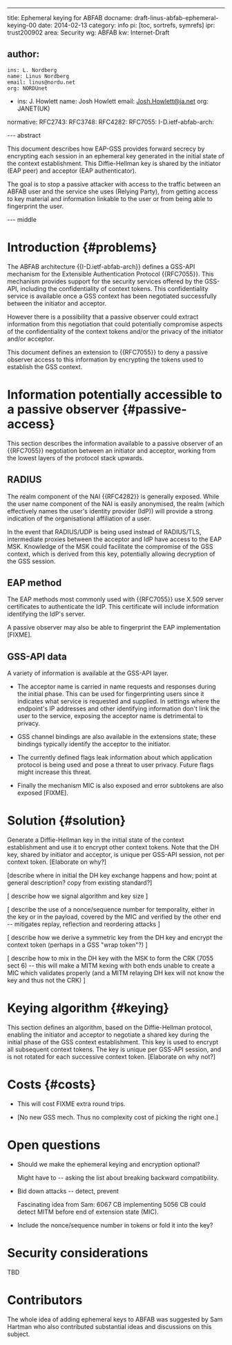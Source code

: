 ---
title: Ephemeral keying for ABFAB
docname: draft-linus-abfab-ephemeral-keying-00
date: 2014-02-13
category: info
pi: [toc, sortrefs, symrefs]
ipr: trust200902
area: Security
wg: ABFAB
kw: Internet-Draft

author:
  -
    ins: L. Nordberg
    name: Linus Nordberg
    email: linus@nordu.net
    org: NORDUnet
  -
    ins: J. Howlett
    name: Josh Howlett
    email: Josh.Howlett@ja.net
    org: JANET(UK)

normative:
  RFC2743:
  RFC3748:
  RFC4282:
  RFC7055:
  I-D.ietf-abfab-arch:

--- abstract

This document describes how EAP-GSS provides forward secrecy by
encrypting each session in an ephemeral key generated in the initial
state of the context establishment. This Diffie-Hellman key is shared
by the initiator (EAP peer) and acceptor (EAP authenticator).

The goal is to stop a passive attacker with access to the traffic
between an ABFAB user and the service she uses (Relying Party), from
getting access to key material and information linkable to the user or
from being able to fingerprint the user.

--- middle

Introduction {#problems}
============

The ABFAB architecture {{I-D.ietf-abfab-arch}} defines a GSS-API
mechanism for the Extensible Authentication Protocol {{RFC7055}}. This
mechanism provides support for the security services offered by the
GSS-API, including the confidentiality of context tokens. This
confidentiality service is available once a GSS context has been
negotiated successfully between the initiator and acceptor.

However there is a possibility that a passive observer could extract
information from this negotiation that could potentially compromise
aspects of the confidentiality of the context tokens and/or the
privacy of the initiator and/or acceptor.

This document defines an extension to {{RFC7055}} to deny a passive
observer access to this information by encrypting the tokens used to
establish the GSS context.


Information potentially accessible to a passive observer {#passive-access}
========================================================

This section describes the information available to a passive observer
of an {{RFC7055}} negotiation between an initiator and acceptor,
working from the lowest layers of the protocol stack upwards.

RADIUS
------

The realm component of the NAI {{RFC4282}} is generally exposed. While
the user name component of the NAI is easily anonymised, the realm
(which effectively names the user's identity provider (IdP)) will
provide a strong indication of the organisational affiliation of a
user.

In the event that RADIUS/UDP is being used instead of RADIUS/TLS,
intermediate proxies between the acceptor and IdP have access to the
EAP MSK. Knowledge of the MSK could facilitate the compromise of the
GSS context, which is derived from this key, potentially allowing
decryption of the GSS session.

EAP method
----------

The EAP methods most commonly used with {{RFC7055}} use X.509 server
certificates to authenticate the IdP. This certificate will include
information identifying the IdP's server.

A passive observer may also be able to fingerprint the EAP
implementation [FIXME].

GSS-API data
------------

A variety of information is available at the GSS-API layer.

- The acceptor name is carried in name requests and responses during
the initial phase. This can be used for fingerprinting users since it
indicates what service is requested and supplied. In settings where
the endpoint's IP addresses and other identifying information don't
link the user to the service, exposing the acceptor name is
detrimental to privacy.

- GSS channel bindings are also available in the extensions state;
these bindings typically identify the acceptor to the initiator.

- The currently defined flags leak information about which application
protocol is being used and pose a threat to user privacy. Future flags
might increase this threat.

- Finally the mechanism MIC is also exposed and error subtokens are
also exposed [FIXME].


Solution {#solution}
========

Generate a Diffie-Hellman key in the initial state of the context
establishment and use it to encrypt other context tokens. Note that
the DH key, shared by initiator and acceptor, is unique per GSS-API
session, not per context token. [Elaborate on why?]

[describe where in initial the DH key exchange happens and how; point
at general description? copy from existing standard?]

[ describe how we signal algorithm and key size ]

[ describe the use of a nonce/sequence number for temporality, either
in the key or in the payload, covered by the MIC and verified by the
other end -- mitigates replay, reflection and reordering attacks ]

[ describe how we derive a symmetric key from the DH key and encrypt
the context token (perhaps in a GSS "wrap token"?) ]

[ describe how to mix in the DH key with the MSK to form the CRK (7055
sect 6) -- this will make a MITM kexing with both ends unable to
create a MIC which validates properly (and a MITM relaying DH kex will
not know the key and thus not the CRK) ]

Keying algorithm {#keying}
================

This section defines an algorithm, based on the Diffie-Hellman
protocol, enabling the initiator and acceptor to negotiate a shared
key during the initial phase of the GSS context establishment. This
key is used to encrypt all subsequent context tokens. The key is
unique per GSS-API session, and is not rotated for each successive
context token.  [Elaborate on why not?]


Costs {#costs}
=====

- This will cost FIXME extra round trips.

- [No new GSS mech. Thus no complexity cost of picking the right one.]


Open questions
==============

- Should we make the ephemeral keying and encryption optional?

  Might have to -- asking the list about breaking backward compatibility.

- Bid down attacks -- detect, prevent

  Fascinating idea from Sam: 6067 CB implementing 5056 CB could
  detect MITM before end of extension state (MIC).

- Include the nonce/sequence number in tokens or fold it into the key?


Security considerations
=======================

TBD


Contributors
============

The whole idea of adding ephemeral keys to ABFAB was suggested by Sam
Hartman who also contributed substantial ideas and discussions on this
subject.
